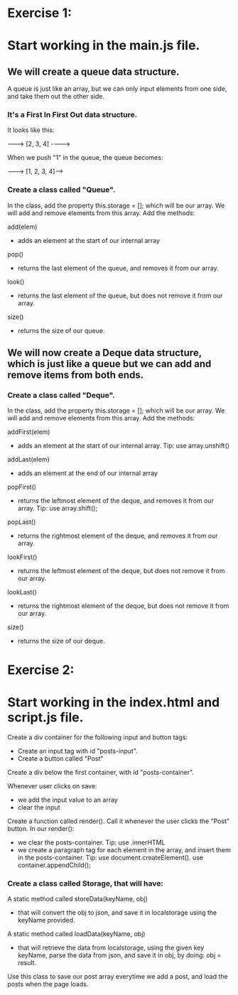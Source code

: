 # Exercise 1:

# Start working in the main.js file.

## We will create a queue data structure.
A queue is just like an array, but we can only input elements from one side, and take them out the other side.
### It's a First In First Out data structure.
It looks like this:

---> [2, 3, 4] ---->

When we push "1" in the queue, the queue becomes:

---> [1, 2, 3, 4]-->

### Create a class called "Queue".
In the class, add the property this.storage = []; which will be our array.
We will add and remove elements from this array.
Add the methods:

add(elem)
- adds an element at the start of our internal array

pop()
- returns the last element of the queue, and removes it from our array.

look()
- returns the last element of the queue, but does not remove it from our array.

size()
- returns the size of our queue.

## We will now create a Deque data structure, which is just like a queue but we can add and remove items from both ends.

### Create a class called "Deque".
In the class, add the property this.storage = []; which will be our array.
We will add and remove elements from this array.
Add the methods:

addFirst(elem)
- adds an element at the start of our internal array. Tip: use array.unshift()

addLast(elem)
- adds an element at the end of our internal array

popFirst()
- returns the leftmost element of the deque, and removes it from our array. Tip: use array.shift();

popLast()
- returns the rightmost element of the deque, and removes it from our array.

lookFirst()
- returns the leftmost element of the deque, but does not remove it from our array.

lookLast()
- returns the rightmost element of the deque, but does not remove it from our array.

size()
- returns the size of our deque.

# Exercise 2:
# Start working in the index.html and script.js file.

Create a div container for the following input and button tags:
 - Create an input tag with id "posts-input".
 - Create a button called "Post"

Create a div below the first container, with id "posts-container".

Whenever user clicks on save:
- we add the input value to an array
- clear the input

Create a function called render(). Call it whenever the user clicks the "Post" button. In our render():
- we clear the posts-container. Tip: use .innerHTML
- we create a paragraph tag for each element in the array, and insert them in the posts-container.
Tip: use document.createElement(). use container.appendChild();

### Create a class called Storage, that will have:

A static method called storeData(keyName, obj)
- that will convert the obj to json, and save it in localstorage using the keyName provided.

A static method called loadData(keyName, obj)
- that will retrieve the data from localstorage, using the given key keyName, parse the data from json, and save it in obj, by doing: obj = result.

Use this class to save our post array everytime we add a post, and load the posts when the page loads.